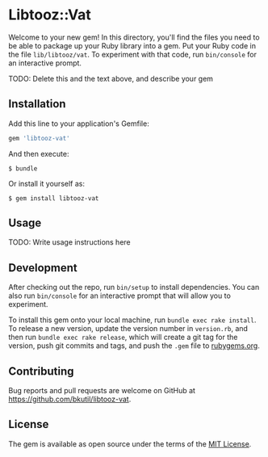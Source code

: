 # Libtooz::Vat

Welcome to your new gem! In this directory, you'll find the files you need to be able to package up your Ruby library into a gem. Put your Ruby code in the file `lib/libtooz/vat`. To experiment with that code, run `bin/console` for an interactive prompt.

TODO: Delete this and the text above, and describe your gem

## Installation

Add this line to your application's Gemfile:

```ruby
gem 'libtooz-vat'
```

And then execute:

    $ bundle

Or install it yourself as:

    $ gem install libtooz-vat

## Usage

TODO: Write usage instructions here

## Development

After checking out the repo, run `bin/setup` to install dependencies. You can also run `bin/console` for an interactive prompt that will allow you to experiment.

To install this gem onto your local machine, run `bundle exec rake install`. To release a new version, update the version number in `version.rb`, and then run `bundle exec rake release`, which will create a git tag for the version, push git commits and tags, and push the `.gem` file to [rubygems.org](https://rubygems.org).

## Contributing

Bug reports and pull requests are welcome on GitHub at https://github.com/bkutil/libtooz-vat.

## License

The gem is available as open source under the terms of the [MIT License](https://opensource.org/licenses/MIT).
